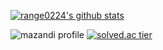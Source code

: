 [![range0224's github stats](https://github-readme-stats.vercel.app/api?username=range0224&show_icons=true&theme=gruvbox)](https://github.com/range0224/github-readme-stats)

![mazandi profile](http://mazandi.herokuapp.com/api?handle=gojib2002&theme=cold)
[![solved.ac tier](http://mazassumnida.wtf/api/v2/generate_badge?boj=gojib2002)](https://solved.ac/gojib2002)
